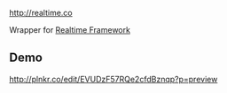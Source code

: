 http://realtime.co

Wrapper for [Realtime Framework](http://messaging-public.realtime.co/documentation/javascript/2.1.0/OrtcClient.html)

## Demo
http://plnkr.co/edit/EVUDzF57RQe2cfdBznqp?p=preview
